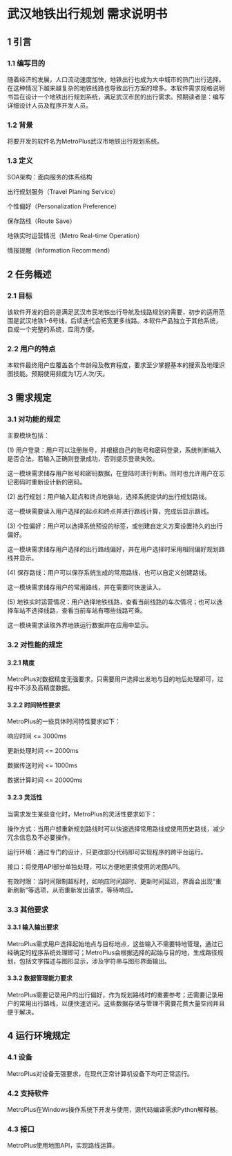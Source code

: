 # __武汉地铁出行规划 需求说明书__

## 1 引言

### 1\.1 编写目的

随着经济的发展，人口流动速度加快，地铁出行也成为大中城市的热门出行选择。在这种情况下越来越复杂的地铁线路也导致出行方案的增多。本软件需求规格说明书旨在设计一个地铁出行规划系统，满足武汉市民的出行需求。预期读者是：编写详细设计人员及程序开发人员。

### 1\.2 背景

将要开发的软件名为MetroPlus武汉市地铁出行规划系统。

### 1\.3 定义

SOA架构：面向服务的体系结构

出行规划服务（Travel Planing Service）

个性偏好（Personalization Preference）

保存路线（Route Save）

地铁实时运营情况（Metro Real\-time Operation）

情报提醒（Information Recommend）

## 2 任务概述

### 2\.1 目标

该软件开发的目的是满足武汉市民地铁出行导航及线路规划的需要，初步的适用范围是武汉地铁1\-6号线，后续迭代会拓宽更多线路。本软件产品独立于其他系统，自成一个完整的系统，应用方便。

### 2\.2 用户的特点

本软件最终用户应覆盖各个年龄段及教育程度，要求至少掌握基本的搜索及地理识图技能。预期使用频度为1万人次/天。

## 3 需求规定

### 3\.1 对功能的规定

主要模块包括：

\(1\) 用户登录：用户可以注册账号，并根据自己的账号和密码登录，系统判断输入是否合法，若输入正确则登录成功，否则提示登录失败。

这一模块需求储存用户账号和密码数据，在登陆时进行判断。同时也允许用户在忘记密码时重新设计新的密码。

\(2\) 出行规划：用户输入起点和终点地铁站，选择系统提供的出行规划路线。

这一模块需要读入用户选择的起点和终点并进行路线计算，完成后显示路线。

\(3\) 个性偏好：用户可以选择系统预设的标签，或创建自定义方案设置持久的出行偏好。

这一模块需求储存用户选择的出行路线偏好，并在用户选择时采用相同偏好规划路线并显示。

\(4\) 保存路线：用户可以保存系统生成的常用路线，也可以自定义创建路线。

这一模块需求储存用户的常用路线，并在需要时快速读入。

\(5\) 地铁实时运营情况：用户选择地铁线路，查看当前线路的车次情况；也可以选择车站不选择线路，查看当前车站有哪些线路可乘。

这一模块需求读取外界地铁运行数据并在应用中显示。

### 3\.2 对性能的规定

#### 3\.2\.1 精度

MetroPlus对数据精度无强要求，只需要用户选择出发地与目的地后处理即可，过程中不涉及高精度数据。

#### 3\.2\.2 时间特性要求

MetroPlus的一些具体时间特性要求如下：

响应时间 <= 3000ms

更新处理时间 <= 2000ms

数据传送时间 <= 1000ms

数据计算时间 <= 20000ms

#### 3\.2\.3 灵活性

当需求发生某些变化时，MetroPlus的灵活性要求如下：

操作方式：当用户想重新规划路线时可以快速选择常用路线或使用历史路线，减少冗余信息及不必要操作。

运行环境：通过专门的设计，只更改部分代码即可实现程序的跨平台运行。

接口：将使用API部分单独处理，可以方便地更换使用的地图API。

有效时限：当时间限制超标时，如响应时间超时、更新时间延迟，界面会出现“重新刷新”等选项，从而重新发出请求，等待响应。

### 3\.3 其他要求

#### 3\.3\.1 输入输出要求

MetroPlus需求用户选择起始地点与目标地点，这些输入不需要特地管理，通过已经确定的程序系统处理即可；MetroPlus会根据选择的起始与目的地，生成路径规划，包括文字描述与图形显示，涉及字符串与图形界面输出。

#### 3\.3\.2 数据管理能力要求

MetroPlus需要记录用户的出行偏好，作为规划路线时的重要参考；还需要记录用户的常用出行路线，以便快速访问。这些数据存储与管理不需要花费大量空间并且便于解决。

## 4 运行环境规定

### 4\.1 设备

MetroPlus对设备无强要求，在现代正常计算机设备下均可正常运行。

### 4\.2 支持软件

MetroPlus在Windows操作系统下开发与使用，源代码编译需求Python解释器。

### 4\.3 接口

MetroPlus使用地图API，实现路线运算。

